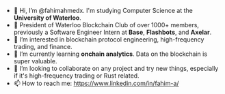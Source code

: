 - 👋 Hi, I’m @fahimahmedx. I'm studying Computer Science at the **University of Waterloo**.
- 💼 President of Waterloo Blockchain Club of over 1000+ members, previously a Software Engineer Intern at **Base**, **Flashbots**, and **Axelar**.
- 👀 I’m interested in blockchain protocol engineering, high-frequency trading, and finance.
- 🌱 I’m currently learning **onchain analytics**. Data on the blockchain is super valuable.
- 💞️ I’m looking to collaborate on any project and try new things, especially if it's high-frequency trading or Rust related.
- 📫 How to reach me: https://www.linkedin.com/in/fahim-a/

<!---
fahimahmedx/fahimahmedx is a ✨ special ✨ repository because its `README.md` (this file) appears on your GitHub profile.
You can click the Preview link to take a look at your changes.
--->
